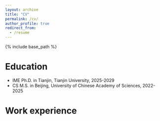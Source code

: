 ```yaml
---
layout: archive
title: "CV"
permalink: /cv/
author_profile: true
redirect_from:
  - /resume
---
```


{% include base_path %}

Education
======
* IME Ph.D. in Tianjin, Tianjin University, 2025-2029
* CS M.S. in Beijing, University of Chinese Academy of Sciences, 2022-2025

Work experience
======





  

